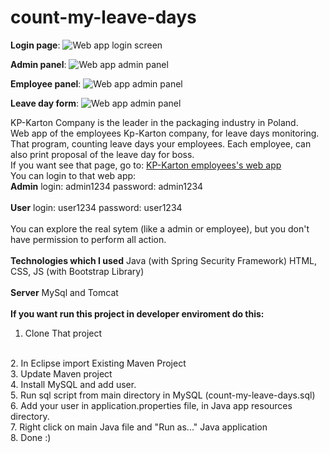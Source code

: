 # count-my-leave-days


**Login page**: 
![Web app login screen](https://kp-karton.pl/assets/img/login.png)

**Admin panel**:
![Web app admin panel](https://kp-karton.pl/assets/img/admin1.png)

**Employee panel**:
![Web app admin panel](https://kp-karton.pl/assets/img/employee.jpg)

**Leave day form**: 
![Web app admin panel](https://kp-karton.pl/assets/img/form.jpg)
<br/>

KP-Karton Company is the leader in the packaging industry in Poland. 
<br/>
Web app of the employees Kp-Karton company, for leave days monitoring. 
<br/>
That program, counting leave days your employees. Each employee, can also print proposal of the leave day for boss. 
<br/>
If you want see that page, go to: [KP-Karton employees's web app](http://164.132.107.168:8080/urlopy/showMyLoginPage)
<br/>
You can login to that web app:
<br/>
**Admin**
login: admin1234
password: admin1234
<br/>
<br/>
**User**
login: user1234
password: user1234
<br/>
<br/>
You can explore the real sytem (like a admin or employee), but you don't have permission to perform all action. 
<br/>
<br/>
**Technologies which I used**
Java (with Spring Security Framework)
HTML, CSS, JS  (with Bootstrap Library)
<br/>
<br/>
**Server**
MySql and Tomcat
<br/>
<br/>
**If you want run this project in developer enviroment do this:**
<br/>
1. Clone That project
<br/>
2. In Eclipse import Existing Maven Project
<br/>
3. Update Maven project
<br/>
4. Install MySQL and add user.
<br/>
5. Run sql script from main directory in MySQL (count-my-leave-days.sql)
<br/>
6. Add your user in application.properties file, in Java app resources directory. 
<br/>
7. Right click on main Java file and "Run as..." Java application
<br/>
8. Done :)














